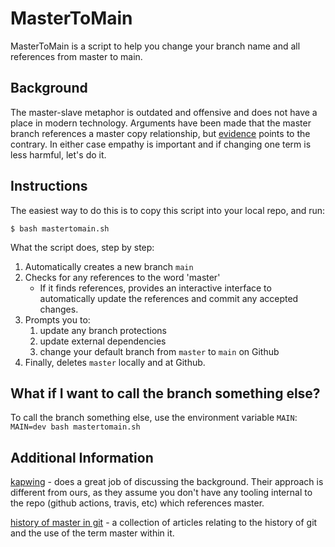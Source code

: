 # MasterToMain

MasterToMain is a script to help you change your branch name and all references from master to main.

## Background

The master-slave metaphor is outdated and offensive and does not have a place in modern technology. 
Arguments have been made that the master branch references a master copy relationship, but [evidence](
https://github.com/bitkeeper-scm/bitkeeper/blob/master/doc/HOWTO.ask#L223 "bitkeeper reference") points to the contrary. 
In either case empathy is important and if changing one term is less harmful, let's do it.

## Instructions

The easiest way to do this is to copy this script into your local repo, and run:

```
$ bash mastertomain.sh
```

What the script does, step by step:

1. Automatically creates a new branch `main`
1. Checks for any references to the word 'master'
   * If it finds references, provides an interactive interface to automatically update the references and commit any accepted changes.
1. Prompts you to:
   1. update any branch protections
   1. update external dependencies
   1. change your default branch from `master` to `main` on Github
1. Finally, deletes `master` locally and at Github.

## What if I want to call the branch something else?

To call the branch something else, use the environment variable `MAIN`: `MAIN=dev bash mastertomain.sh`

## Additional Information

[kapwing](
https://www.kapwing.com/blog/how-to-rename-your-master-branch-to-main-in-git/ "Kapwing Blog") - does a great job of discussing the background. Their approach is different from ours, as they assume you don't have any tooling internal to the repo (github actions, travis, etc) which references master.

[history of master in git](
https://mail.gnome.org/archives/desktop-devel-list/2019-May/msg00066.html "Gnome Archive") - a collection of articles relating to the history of git and the use of the term master within it.
